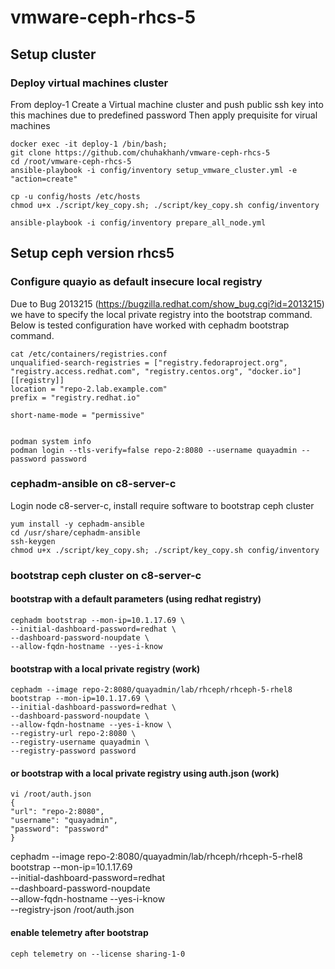 # vmware-ceph-rhcs-5

## Setup cluster
### Deploy virtual machines cluster
From deploy-1 
Create a Virtual machine cluster and push public ssh key into this machines due to predefined password
Then apply prequisite for virual machines
    
    docker exec -it deploy-1 /bin/bash;
    git clone https://github.com/chuhakhanh/vmware-ceph-rhcs-5
    cd /root/vmware-ceph-rhcs-5
    ansible-playbook -i config/inventory setup_vmware_cluster.yml -e "action=create"
    
    cp -u config/hosts /etc/hosts
    chmod u+x ./script/key_copy.sh; ./script/key_copy.sh config/inventory
    
    ansible-playbook -i config/inventory prepare_all_node.yml

## Setup ceph version rhcs5
### Configure quayio as default insecure local registry 
Due to Bug 2013215 (https://bugzilla.redhat.com/show_bug.cgi?id=2013215) we have to specify the local private registry into the bootstrap command. 
Below is tested configuration have worked with cephadm bootstrap command. 

    cat /etc/containers/registries.conf 
    unqualified-search-registries = ["registry.fedoraproject.org", "registry.access.redhat.com", "registry.centos.org", "docker.io"]
    [[registry]]
    location = "repo-2.lab.example.com"
    prefix = "registry.redhat.io"
    
    short-name-mode = "permissive"


    podman system info
    podman login --tls-verify=false repo-2:8080 --username quayadmin --password password
### cephadm-ansible on c8-server-c
Login node c8-server-c, install require software to bootstrap ceph cluster
    
    yum install -y cephadm-ansible
    cd /usr/share/cephadm-ansible
    ssh-keygen
    chmod u+x ./script/key_copy.sh; ./script/key_copy.sh config/inventory

### bootstrap ceph cluster on c8-server-c

#### bootstrap with a default parameters (using redhat registry)
 
    cephadm bootstrap --mon-ip=10.1.17.69 \
    --initial-dashboard-password=redhat \
    --dashboard-password-noupdate \
    --allow-fqdn-hostname --yes-i-know

#### bootstrap with a local private registry (work)

    cephadm --image repo-2:8080/quayadmin/lab/rhceph/rhceph-5-rhel8 bootstrap --mon-ip=10.1.17.69 \
    --initial-dashboard-password=redhat \
    --dashboard-password-noupdate \
    --allow-fqdn-hostname --yes-i-know \
    --registry-url repo-2:8080 \
    --registry-username quayadmin \
    --registry-password password

#### or bootstrap with a local private registry using auth.json  (work)
    vi /root/auth.json
    {
    "url": "repo-2:8080",
    "username": "quayadmin",
    "password": "password"
    }


   cephadm --image repo-2:8080/quayadmin/lab/rhceph/rhceph-5-rhel8 bootstrap --mon-ip=10.1.17.69 \
    --initial-dashboard-password=redhat \
    --dashboard-password-noupdate \
    --allow-fqdn-hostname --yes-i-know \
    --registry-json /root/auth.json

#### enable telemetry after bootstrap
    ceph telemetry on --license sharing-1-0